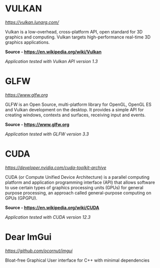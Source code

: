 # VULKAN

*https://vulkan.lunarg.com/*

Vulkan is a low-overhead, cross-platform API, open standard for 3D graphics and computing.
Vulkan targets high-performance real-time 3D graphics applications.

**Source - https://en.wikipedia.org/wiki/Vulkan**

*Application tested with Vulkan API version 1.3*

# GLFW

*https://www.glfw.org*

GLFW is an Open Source, multi-platform library for OpenGL, OpenGL ES and Vulkan development 
on the desktop. It provides a simple API for creating windows, contexts and surfaces, receiving 
input and events.

**Source - https://www.glfw.org**

*Application tested with GLFW version 3.3*

# CUDA

*https://developer.nvidia.com/cuda-toolkit-archive*

CUDA (or Compute Unified Device Architecture) is a parallel computing platform and application 
programming interface (API) that allows software to use certain types of graphics processing 
units (GPUs) for general purpose processing, an approach called general-purpose computing on 
GPUs (GPGPU).

**Source - https://en.wikipedia.org/wiki/CUDA**

*Application tested with CUDA version 12.3*

# Dear ImGui
*https://github.com/ocornut/imgui*

Bloat-free Graphical User interface for C++ with minimal dependencies
